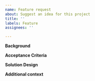 ```yaml
---
name: Feature request
about: Suggest an idea for this project
title: ''
labels: Feature
assignees: ''

---
```


**Background**


**Acceptance  Criteria**


**Solution Design**


**Additional context**
